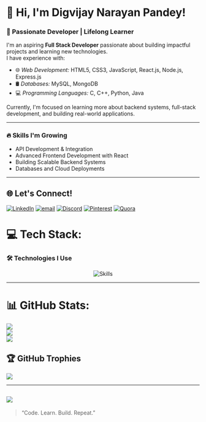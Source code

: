 # 👋 Hi, I'm Digvijay Narayan Pandey!

### 🚀 Passionate Developer | Lifelong Learner

I'm an aspiring **Full Stack Developer** passionate about building impactful projects and learning new technologies.  
I have experience with:

- 🌐 *Web Development:* HTML5, CSS3, JavaScript, React.js, Node.js, Express.js
- 🛢 *Databases:* MySQL, MongoDB
- 💻 *Programming Languages:* C, C++, Python, Java

Currently, I'm focused on learning more about backend systems, full-stack development, and building real-world applications.

---

### 🔥 Skills I'm Growing
- API Development & Integration
- Advanced Frontend Development with React
- Building Scalable Backend Systems
- Databases and Cloud Deployments

---

## 🌐 Let's Connect!
[![LinkedIn](https://img.shields.io/badge/LinkedIn-%230077B5.svg?logo=linkedin&logoColor=white)](https://linkedin.com/in/https://www.linkedin.com/in/digvijaynarayan/) [![email](https://img.shields.io/badge/Email-D14836?logo=gmail&logoColor=white)](mailto:digvijaynarayanpandey7@gmail.com) [![Discord](https://img.shields.io/badge/Discord-%237289DA.svg?logo=discord&logoColor=white)](https://discord.gg/https://discord.com/channels/@me) [![Pinterest](https://img.shields.io/badge/Pinterest-%23E60023.svg?logo=Pinterest&logoColor=white)](https://pinterest.com/https://in.pinterest.com/digvijaynarayanpandey/) [![Quora](https://img.shields.io/badge/Quora-%23B92B27.svg?logo=Quora&logoColor=white)](https://quora.com/profile/https://www.quora.com/profile/Digvijay-Narayan-Pandey-2) 

# 💻 Tech Stack:
### 🛠 Technologies I Use
<p align="center">
  <img src="https://skillicons.dev/icons?i=mongodb,express,react,nodejs,mysql,c,cpp,java,javascript,python,html,css" alt="Skills" />
</p>

---

# 📊 GitHub Stats:
![](https://github-readme-stats.vercel.app/api?username=DigvijayNarayanPandey&theme=dark&hide_border=false&include_all_commits=true&count_private=true)<br/>
![](https://nirzak-streak-stats.vercel.app/?user=DigvijayNarayanPandey&theme=dark&hide_border=false)<br/>
![](https://github-readme-stats.vercel.app/api/top-langs/?username=DigvijayNarayanPandey&theme=dark&hide_border=false&include_all_commits=true&count_private=true&layout=compact)

## 🏆 GitHub Trophies
![](https://github-profile-trophy.vercel.app/?username=DigvijayNarayanPandey&theme=radical&no-frame=false&no-bg=true&margin-w=4)

---
[![](https://visitcount.itsvg.in/api?id=DigvijayNarayanPandey&icon=0&color=0)](https://visitcount.itsvg.in)
---
> “Code. Learn. Build. Repeat.”
